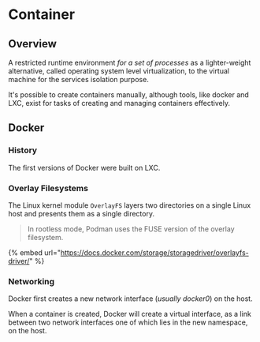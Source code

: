 # Container

## Overview

A restricted runtime environment _for a set of processes_ as a lighter-weight alternative, called operating system level virtualization, to the virtual machine for the services isolation purpose.

It's possible to create containers manually, although tools, like docker and LXC, exist for tasks of creating and managing containers effectively.



## Docker

### History

The first versions of Docker were built on LXC.

### Overlay Filesystems

The Linux kernel module `OverlayFS` layers two directories on a single Linux host and presents them as a single directory.

> In rootless mode, Podman uses the FUSE version of the overlay filesystem.

{% embed url="https://docs.docker.com/storage/storagedriver/overlayfs-driver/" %}

### Networking

Docker first creates a new network interface (_usually docker0_) on the host.

When a container is created, Docker will create a virtual interface, as a link between two network interfaces one of which lies in the new namespace, on the host.
